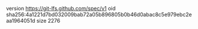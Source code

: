 version https://git-lfs.github.com/spec/v1
oid sha256:4a1221d7bd032009bab72a05b896805b0b46d0abac8c5e979ebc2eaa1964051d
size 2276
